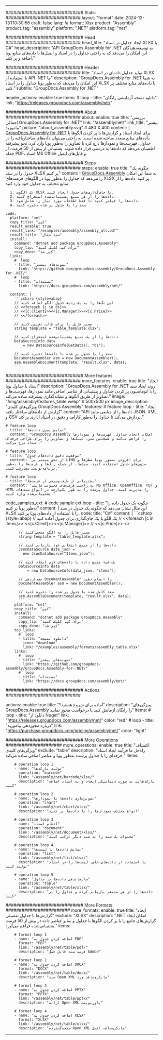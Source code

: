 



---
############################# Static ############################
layout: "format"
date:  2024-12-13T10:30:56
draft: false
lang: fa
format: Xlsx
product: "Assembly"
product_tag: "assembly"
platform: ".NET"
platform_tag: "net"

############################# Head ############################
head_title: "ایجاد جداول در اسناد XLSX با C#"
head_description: "API GroupDocs.Assembly for .NET به توسعه‌دهندگان این امکان را می‌دهد که به راحتی جداول را در اسناد و ایمیل‌ها با داده‌های منابع پویا اضافه و پر کنند."

############################# Header ############################
title: "تولید جداول داده‌ای در اسناد XLSX با استفاده از API .NET ما" 
description: "GroupDocs.Assembly for .NET به شما این امکان را می‌دهد که به‌طور پویا جداول را در اسناد XLSX با داده‌های منابع مختلف پر کنید."
subtitle: "GroupDocs.Assembly for .NET" 

header_actions:
  enable: true
  items:
    #  loop
    - title: "دانلود نسخه آزمایشی رایگان"
      link: "https://releases.groupdocs.com/assembly/net/"
      
############################# About ############################
about:
    enable: true
    title: "بررسی اجمالی GroupDocs.Assembly for .NET"
    link: "/assembly/net/"
    link_title: "بیشتر بیاموزید"
    picture: "about_assembly.svg" # 480 X 400
    content: |
       [GroupDocs.Assembly for .NET](/assembly/net/) برای ایجاد اسناد و گزارش‌ها با پر کردن الگوها با داده‌های منابع متعدد ساخته شده است. به راحتی می‌توان داده‌های ساختاریافته را در جداول، فهرست‌ها و نمودارها درج کرد یا تصاویر را به‌طور پویا وارد کرد. نحو پیشرفته اطمینان می‌دهد که داده‌ها به درستی قرار داده شوند. پشتیبانی از بیش از 50 فرمت، از جمله PDF، اسناد MS Office و فایل‌های ایمیل.

############################# Steps ############################
steps:
    enable: true
    title: "چگونه یک جدول را در سند XLSX پر کنیم"
    content: |
      [GroupDocs.Assembly](/assembly/net/) به شما این امکان را می‌دهد که جداول را به‌طور پویا در الگوهای فرمت‌های XLSX پر کنید. داده‌ها را از منابع مختلف به جداول خود وارد کنید.
      
      1. یک الگوی XLSX با جای‌گذاری‌های جدول ایجاد کنید.
      2. داده‌ها را از هر منبع پشتیبانی‌شده استخراج کنید.
      3. داده‌ها را فیلتر کنید تا فقط اطلاعات مورد نیاز را شامل شود.
      4. سند را با جدول پر شده ذخیره کنید.
   
    code:
      platform: "net"
      copy_title: "کپی"
      result_enable: true
      result_link: "/examples/assembly/assembly_all.pdf"
      result_title: "سند مثال"
      install:
        command: "dotnet add package GroupDocs.Assembly"
        copy_tip: "برای کپی کلیک کنید"
        copy_done: "کپی شد"
      links:
        #  loop
        - title: "نمونه‌های بیشتر"
          link: "https://github.com/groupdocs-assembly/GroupDocs.Assembly-for-.NET/"
        #  loop
        - title: "مستندات"
          link: "https://docs.groupdocs.com/assembly/net/"
          
      content: |
        ```csharp {style=abap}
        // این تگ‌ها را به یک ردیف جدول الگو اضافه کنید
        // <<foreach [c in ds]>>
        // <<[c.Client]>><<[c.Manager]>><<[c.Price]>>
        // <</foreach>>

        // مسیر فایل را برای قالب تعیین کنید
        string template = "table_template.xlsx";

        // داده‌ها را از یک منبع پشتیبانی‌شده استخراج کنید
        DataSourceInfo data 
            = new DataSourceInfo(GetData(), "ds");

        // سند را با جدول پر شده با داده‌ها ذخیره کنید
        DocumentAssembler asm = new DocumentAssembler();
        asm.AssembleDocument(template, "result.xlsx", data);
        ```            

############################# More features ############################
more_features:
  enable: true
  title: "ایجاد اسناد با جداول پویا"
  description: "GroupDocs.Assembly for .NET روند ایجاد سند را با اتوماسیون پر کردن جداول و پشتیبانی از عناصر اضافی مانند نمودارها، فهرست‌ها و تصاویر از طریق الگوها و نشانه‌گذاری پیشرفته ساده می‌کند."
  image: "/img/assembly/features_table.webp" # 500x500 px
  image_description: "ویژگی‌های کلیدی GroupDocs.Assembly"
  features:
    # feature loop
    - title: "ایجاد گزارش از داده‌های ساختار یافته"
      content: "API داده‌ها را از منابعی مانند JSON، XML و CSV پردازش می‌کند تا جداول را به‌طور کارآمد و دقیق در اسناد اداری پر کند."

    # feature loop
    - title: "نمایش بصری داده‌ها"
      content: "GroupDocs.Assembly امکان ایجاد جداول، فهرست‌ها و نمودارها را فراهم می‌کند و همچنین متن، لینک‌ها و تصاویر را برای طراحی حرفه‌ای اسناد درج می‌کند."

    # feature loop
    - title: "موقعیت دقیق داده‌های جدول"
      content: "از نحو مبتنی بر LINQ برای افزودن به‌طور پویا سطرها و ستون‌های جدول استفاده کنید. سبک‌ها، از جمله رنگ‌ها و فرمت‌ها را به‌طور برنامه‌نویسی سفارشی کنید."

    # feature loop
    - title: "پشتیبانی از طیف وسیعی از فرمت‌ها"
      content: "به راحتی فرمت‌های محبوبی مانند MS Office، OpenOffice، PDF و HTML را مدیریت کنید. جداول پرشده را به طور یکپارچه در انواع سندهای پشتیبانی‌شده وارد کنید."
      
  code_samples_ext:
    # code sample ext loop
    - title: "چگونه یک جدول داده را به‌طور پویا پر کنیم"
      content: |
        این مثال نشان می‌دهد که چگونه یک جدول در سند XLSX را با استفاده از داده‌های پویا پر کنید.
      code:
        title: "C#"
        content: |
          ```csharp {style=abap}
          // یک الگو با یک جای‌گذاری برای جدول آماده کنید
          // <<foreach [c in items]>> <<[c.Client]>><<[c.Manager]>>
          // <<[c.Price]>> <</foreach>>

          // مسیر فایل را به الگو مشخص کنید
          string template = "table_template.xlsx";

          // داده‌ها را از منبع انتخابی خود بازیابی کنید
          JsonDataSource data_json = 
            new JsonDataSource("Items.json");

          // یک شیء منبع داده با داده‌های لازم ایجاد کنید
          DataSourceInfo data 
              = new DataSourceInfo(data_json, "items");

          // مقداردهی DocumentAssembler را انجام دهید
          DocumentAssembler asm = new DocumentAssembler();

          // سند کامل شده با جدول پر شده را ذخیره کنید
          asm.AssembleDocument(template, "result.xlsx", data);
          ```
        platform: "net"
        copy_title: "کپی"
        install:
          command: "dotnet add package GroupDocs.Assembly"
          copy_tip: "برای کپی کلیک کنید"
          copy_done: "کپی شد"
        top_links:
          #  loop
          - title: "دانلود نتیجه"
            icon: "download"
            link: "/examples/assembly/formats/assembly_table.xlsx"
        links:
          #  loop
          - title: "نمونه‌های بیشتر"
            link: "https://github.com/groupdocs-assembly/GroupDocs.Assembly-for-.NET/"
          #  loop
          - title: "مستندات"
            link: "https://docs.groupdocs.com/assembly/net/"
            

            


############################# Actions ############################

actions:
  enable: true
  title: "آماده برای شروع هستید؟"
  description: "ویژگی‌های GroupDocs.Assembly را رایگان آزمایش کنید یا درخواست مجوز نمایید"
  items:
    #  loop
    - title: "دانلود از Nuget"
      link: "https://releases.groupdocs.com/assembly/net/"
      color: "red"
        #  loop
    - title: "درباره مجوزدهی بیاموزید"
      link: "https://purchase.groupdocs.com/pricing/assembly/net/"
      color: "light"


############################# More Operations #####################
more_operations:
    enable: true
    title: "اکتشاف ویژگی‌های کلیدی"
    exclude: "table"
    description: "راه‌حل ما فرآیند ایجاد اسناد حرفه‌ای را با جداول پرشده به‌طور پویا و عناصر اضافی ساده می‌کند."
    items: 
          
        # operation loop 1
        - name: "تولید بارکدها"
          operation: "barcode"
          link: "/assembly/net/barcode/xlsx/"
          description: "بارکدهایی به صورت دینامیکی ایجاد و به اسناد اضافه کنید"

        # operation loop 2
        - name: "تصویرسازی داده‌ها با نمودارها"
          operation: "chart"
          link: "/assembly/net/chart/xlsx/"
          description: "انواع مختلف نمودارها را با داده‌ها پر کنید"

        # operation loop 3
        - name: "ادغام اسناد"
          operation: "document"
          link: "/assembly/net/document/xlsx/"
          description: "محتوای یک سند را به سند دیگر ترکیب کنید"

        # operation loop 4
        - name: "نمایش داده‌ها با لیست‌ها"
          operation: "list"
          link: "/assembly/net/list/xlsx/"
          description: "با استفاده از داده‌های خاص، لیست‌ها را در اسناد تولید کنید"

        # operation loop 5
        - name: "سازماندهی داده‌ها در جداول"
          operation: "table"
          link: "/assembly/net/table/xlsx/"
          description: "داده‌ها را از هر منبعی بازیابی کرده و جداول را پر کنید"
         
          
############################# More Formats ########################
more_formats:
    enable: true
    title: "ایجاد گزارش‌ها با جداول تفصیلی"
    exclude: "XLSX"
    description: ".NET امکان ایجاد گزارش‌های جامع را با پر کردن الگوها با جداول و سایر عناصر داده در بیش از 50 فرمت پشتیبانی‌شده فراهم می‌آورد."
    items: 
          
        # format loop 1
        - name: "اضافه کردن جدول به PDF"
          format: "PDF"
          link: "/assembly/net/table/pdf/"
          description: "فرمت سند قابل حمل Adobe"
          
        # format loop 2
        - name: "اضافه کردن جدول به DOCX"
          format: "DOCX"
          link: "/assembly/net/table/docx/"
          description: "سند Open XML مایکروسافت ورد"
          
        # format loop 3
        - name: "اضافه کردن جدول به PPTX"
          format: "PPTX"
          link: "/assembly/net/table/pptx/"
          description: "ارائه Open XML پاورپوینت"
          
        # format loop 4
        - name: "اضافه کردن جدول به XLSX"
          format: "XLSX"
          link: "/assembly/net/table/xlsx/"
          description: "صفحه‌گسترده Open XML مایکروسافت اکسل"


          

---